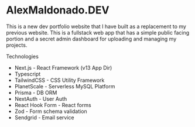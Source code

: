 # AlexMaldonado.DEV

This is a new dev portfolio website that I have built as a replacement to my previous website. This is a fullstack web app that has a simple public facing portion and a secret admin dashboard for uploading and managing my projects.

Technologies

- Next.js - React Framework (v13 App Dir)
- Typescript
- TailwindCSS - CSS Utility Framework
- PlanetScale - Serverless MySQL Platform
- Prisma - DB ORM
- NextAuth - User Auth
- React Hook Form - React forms
- Zod - Form schema validation
- Sendgrid - Email service
